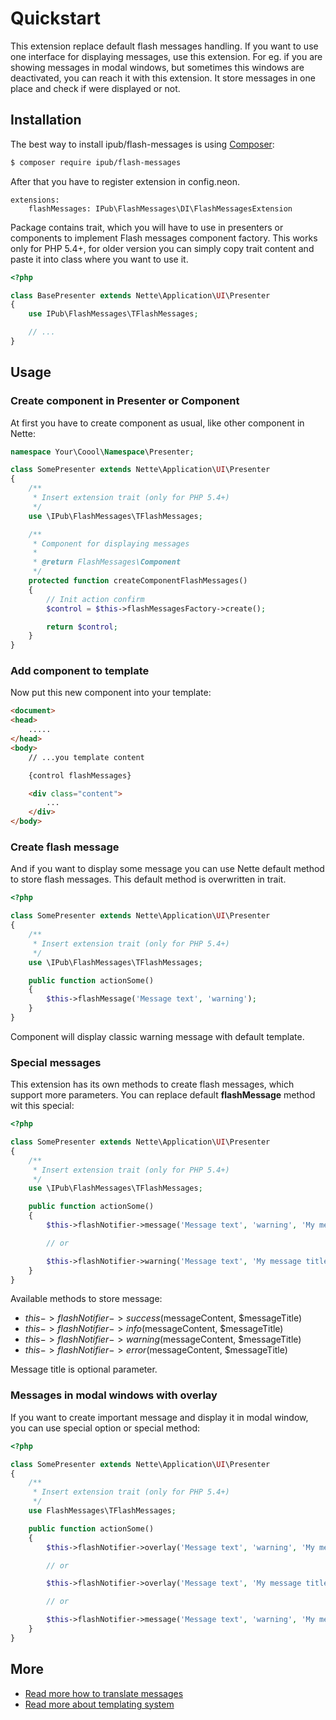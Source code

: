 # Quickstart

This extension replace default flash messages handling. If you want to use one interface for displaying messages, use this extension. For eg. if you are showing messages in modal windows, but sometimes this windows are deactivated, you can reach it with this extension. It store messages in one place and check if were displayed or not.

## Installation

The best way to install ipub/flash-messages is using  [Composer](http://getcomposer.org/):

```sh
$ composer require ipub/flash-messages
```

After that you have to register extension in config.neon.

```neon
extensions:
    flashMessages: IPub\FlashMessages\DI\FlashMessagesExtension
```

Package contains trait, which you will have to use in presenters or components to implement Flash messages component factory. This works only for PHP 5.4+, for older version you can simply copy trait content and paste it into class where you want to use it.

```php
<?php

class BasePresenter extends Nette\Application\UI\Presenter
{
    use IPub\FlashMessages\TFlashMessages;

    // ...
}
```

## Usage

### Create component in Presenter or Component

At first you have to create component as usual, like other component in Nette:

```php
namespace Your\Coool\Namespace\Presenter;

class SomePresenter extends Nette\Application\UI\Presenter
{
	/**
	 * Insert extension trait (only for PHP 5.4+)
	 */
	use \IPub\FlashMessages\TFlashMessages;

	/**
	 * Component for displaying messages
	 *
	 * @return FlashMessages\Component
	 */
	protected function createComponentFlashMessages()
	{
		// Init action confirm
		$control = $this->flashMessagesFactory->create();

		return $control;
	}
}
```

### Add component to template

Now put this new component into your template:

```html
<document>
<head>
	.....
</head>
<body>
	// ...you template content

	{control flashMessages}

	<div class="content">
		...
	</div>
</body>
```

### Create flash message

And if you want to display some message you can use Nette default method to store flash messages. This default method is overwritten in trait.

```php
<?php

class SomePresenter extends Nette\Application\UI\Presenter
{
	/**
	 * Insert extension trait (only for PHP 5.4+)
	 */
	use \IPub\FlashMessages\TFlashMessages;

	public function actionSome()
	{
		$this->flashMessage('Message text', 'warning');
	}
}
```

Component will display classic warning message with default template.

### Special messages

This extension has its own methods to create flash messages, which support more parameters. You can replace default **flashMessage** method wit this special:

```php
<?php

class SomePresenter extends Nette\Application\UI\Presenter
{
	/**
	 * Insert extension trait (only for PHP 5.4+)
	 */
	use \IPub\FlashMessages\TFlashMessages;

	public function actionSome()
	{
		$this->flashNotifier->message('Message text', 'warning', 'My message title');

		// or

		$this->flashNotifier->warning('Message text', 'My message title');
	}
}
```

Available methods to store message:

* $this->flashNotifier->success($messageContent, $messageTitle)
* $this->flashNotifier->info($messageContent, $messageTitle)
* $this->flashNotifier->warning($messageContent, $messageTitle)
* $this->flashNotifier->error($messageContent, $messageTitle)

Message title is optional parameter.

### Messages in modal windows with overlay

If you want to create important message and display it in modal window, you can use special option or special method:

```php
<?php

class SomePresenter extends Nette\Application\UI\Presenter
{
	/**
	 * Insert extension trait (only for PHP 5.4+)
	 */
	use FlashMessages\TFlashMessages;

	public function actionSome()
	{
		$this->flashNotifier->overlay('Message text', 'warning', 'My message title');

		// or

		$this->flashNotifier->overlay('Message text', 'My message title'); // Without level info message will be created

		// or

		$this->flashNotifier->message('Message text', 'warning', 'My message title', TRUE);
	}
}
```

## More

- [Read more how to translate messages](https://github.com/iPublikuj/flash-messages/blob/master/docs/en/translators.md)
- [Read more about templating system](https://github.com/iPublikuj/flash-messages/blob/master/docs/en/templating.md)
